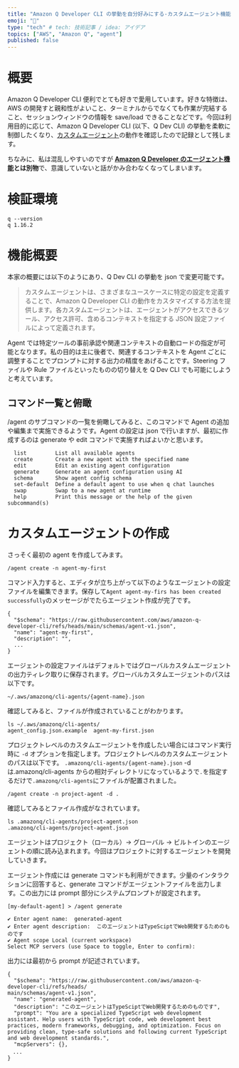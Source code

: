 ```yaml
---
title: "Amazon Q Developer CLI の挙動を自分好みにする-カスタムエージェント機能"
emoji: "👻"
type: "tech" # tech: 技術記事 / idea: アイデア
topics: ["AWS", "Amazon Q", "agent"]
published: false
---
```


# 概要

Amazon Q Developer CLI 便利でとても好きで愛用しています。好きな特徴は、AWS の開発すと親和性がよいこと、ターミナルからでなくても作業が完結すること、セッションウィンドウの情報を save/load できることなどです。今回は利用目的に応じて、Amazon Q Developer CLI (以下、Q Dev CLI) の挙動を柔軟に制御したくなり、[カスタムエージェント](https://docs.aws.amazon.com/ja_jp/amazonq/latest/qdeveloper-ug/command-line-custom-agents.html)の動作を確認したので記録として残します。

ちなみに、私は混乱しやすいのですが **[Amazon Q Developer のエージェント機能](https://aws.amazon.com/jp/blogs/news/streamline-development-with-new-amazon-q-developer-agents/)とは別物**で、意識していないと話がかみ合わなくなってしまいます。

# 検証環境

```
q --version
q 1.16.2
```

# 機能概要

本家の概要には以下のようにあり、Q Dev CLI の挙動を json で変更可能です。

> カスタムエージェントは、さまざまなユースケースに特定の設定を定義することで、Amazon Q Developer CLI の動作をカスタマイズする方法を提供します。各カスタムエージェントは、エージェントがアクセスできるツール、アクセス許可、含めるコンテキストを指定する JSON 設定ファイルによって定義されます。

Agent では特定ツールの事前承認や関連コンテキストの自動ロードの指定が可能となります。私の目的は主に後者で、関連するコンテキストを Agent ごとに調整することでプロンプトに対する出力の精度をあげることです。Steering ファイルや Rule ファイルといったものの切り替えを Q Dev CLI でも可能にしようと考えています。

## コマンド一覧と俯瞰

/agent のサブコマンドの一覧を俯瞰してみると、このコマンドで Agent の追加や編集まで実施できるようです。Agent の設定は json で行いますが、最初に作成するのは generate や edit コマンドで実施すればよいかと思います。

```
  list         List all available agents
  create       Create a new agent with the specified name
  edit         Edit an existing agent configuration
  generate     Generate an agent configuration using AI
  schema       Show agent config schema
  set-default  Define a default agent to use when q chat launches
  swap         Swap to a new agent at runtime
  help         Print this message or the help of the given subcommand(s)
```

# カスタムエージェントの作成

さっそく最初の agent を作成してみます。

```
/agent create -n agent-my-first
```

コマンド入力すると、エディタが立ち上がって以下のようなエージェントの設定ファイルを編集できます。保存して`Agent agent-my-firs has been created successfully`のメッセージがでたらエージェント作成が完了です。

```
{
  "$schema": "https://raw.githubusercontent.com/aws/amazon-q-developer-cli/refs/heads/main/schemas/agent-v1.json",
  "name": "agent-my-first",
  "description": "",
  ...
}
```

エージェントの設定ファイルはデフォルトではグローバルカスタムエージェントの出力ティレク取りに保存されます。グローバルカスタムエージェントのパスは以下です。

`~/.aws/amazonq/cli-agents/{agent-name}.json`

確認してみると、ファイルが作成されていることがわかります。

```
ls ~/.aws/amazonq/cli-agents/
agent_config.json.example  agent-my-first.json
```

プロジェクトレベルのカスタムエージェントを作成したい場合にはコマンド実行時に `-d` オプションを指定します。プロジェクトレベルのカスタムエージェントのパスは以下です。
`.amazonq/cli-agents/{agent-name}.json`
-d は.amazonq/cli-agents からの相対ディレクトリになっているようで`.`を指定するだけで`.amazonq/cli-agents`にファイルが配置されました。

```
/agent create -n project-agent -d .
```

確認してみるとファイル作成がなされています。

```
ls .amazonq/cli-agents/project-agent.json
.amazonq/cli-agents/project-agent.json
```

エージェントはプロジェクト（ローカル）→ グローバル → ビルトインのエージェントの順に読み込まれます。今回はプロジェクトに対するエージェントを開発していきます。

エージェント作成には generate コマンドも利用ができます。少量のインタラクションに回答すると、generate コマンドがエージェントファイルを出力します。この出力には prompt 部分にシステムプロンプトが設定されます。

```
[my-default-agent] > /agent generate

✔ Enter agent name:  generated-agent
✔ Enter agent description:  このエージェントはTypeSciptでWeb開発するためのものです
✔ Agent scope Local (current workspace)
Select MCP servers (use Space to toggle, Enter to confirm):

```

出力には最初から prompt が記述されています。

```
{
  "$schema": "https://raw.githubusercontent.com/aws/amazon-q-developer-cli/refs/heads/
main/schemas/agent-v1.json",
  "name": "generated-agent",
  "description": "このエージェントはTypeSciptでWeb開発するためのものです",
  "prompt": "You are a specialized TypeScript web development assistant. Help users with TypeScript code, web development best practices, modern frameworks, debugging, and optimization. Focus on providing clean, type-safe solutions and following current TypeScript and web development standards.",
  "mcpServers": {},
　...
}
```
